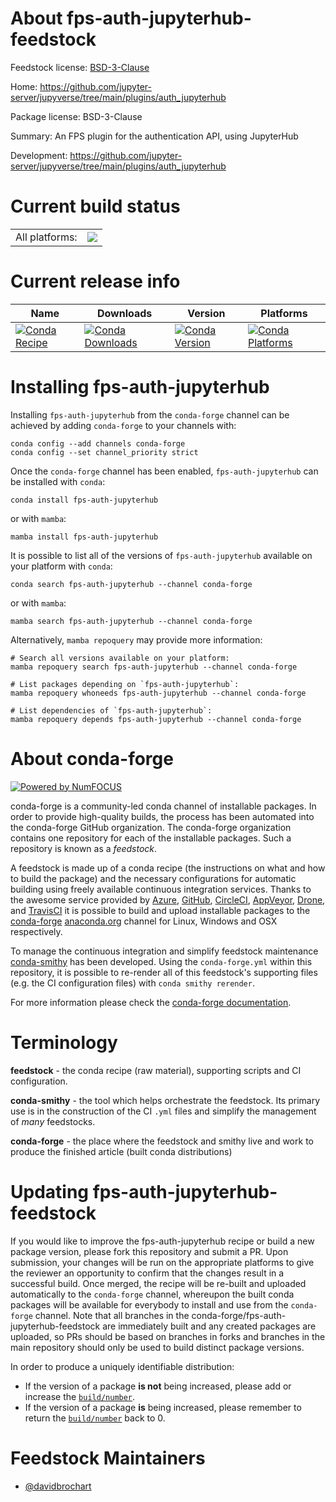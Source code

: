 About fps-auth-jupyterhub-feedstock
===================================

Feedstock license: [BSD-3-Clause](https://github.com/conda-forge/fps-auth-jupyterhub-feedstock/blob/main/LICENSE.txt)

Home: https://github.com/jupyter-server/jupyverse/tree/main/plugins/auth_jupyterhub

Package license: BSD-3-Clause

Summary: An FPS plugin for the authentication API, using JupyterHub

Development: https://github.com/jupyter-server/jupyverse/tree/main/plugins/auth_jupyterhub

Current build status
====================


<table><tr><td>All platforms:</td>
    <td>
      <a href="https://dev.azure.com/conda-forge/feedstock-builds/_build/latest?definitionId=20002&branchName=main">
        <img src="https://dev.azure.com/conda-forge/feedstock-builds/_apis/build/status/fps-auth-jupyterhub-feedstock?branchName=main">
      </a>
    </td>
  </tr>
</table>

Current release info
====================

| Name | Downloads | Version | Platforms |
| --- | --- | --- | --- |
| [![Conda Recipe](https://img.shields.io/badge/recipe-fps--auth--jupyterhub-green.svg)](https://anaconda.org/conda-forge/fps-auth-jupyterhub) | [![Conda Downloads](https://img.shields.io/conda/dn/conda-forge/fps-auth-jupyterhub.svg)](https://anaconda.org/conda-forge/fps-auth-jupyterhub) | [![Conda Version](https://img.shields.io/conda/vn/conda-forge/fps-auth-jupyterhub.svg)](https://anaconda.org/conda-forge/fps-auth-jupyterhub) | [![Conda Platforms](https://img.shields.io/conda/pn/conda-forge/fps-auth-jupyterhub.svg)](https://anaconda.org/conda-forge/fps-auth-jupyterhub) |

Installing fps-auth-jupyterhub
==============================

Installing `fps-auth-jupyterhub` from the `conda-forge` channel can be achieved by adding `conda-forge` to your channels with:

```
conda config --add channels conda-forge
conda config --set channel_priority strict
```

Once the `conda-forge` channel has been enabled, `fps-auth-jupyterhub` can be installed with `conda`:

```
conda install fps-auth-jupyterhub
```

or with `mamba`:

```
mamba install fps-auth-jupyterhub
```

It is possible to list all of the versions of `fps-auth-jupyterhub` available on your platform with `conda`:

```
conda search fps-auth-jupyterhub --channel conda-forge
```

or with `mamba`:

```
mamba search fps-auth-jupyterhub --channel conda-forge
```

Alternatively, `mamba repoquery` may provide more information:

```
# Search all versions available on your platform:
mamba repoquery search fps-auth-jupyterhub --channel conda-forge

# List packages depending on `fps-auth-jupyterhub`:
mamba repoquery whoneeds fps-auth-jupyterhub --channel conda-forge

# List dependencies of `fps-auth-jupyterhub`:
mamba repoquery depends fps-auth-jupyterhub --channel conda-forge
```


About conda-forge
=================

[![Powered by
NumFOCUS](https://img.shields.io/badge/powered%20by-NumFOCUS-orange.svg?style=flat&colorA=E1523D&colorB=007D8A)](https://numfocus.org)

conda-forge is a community-led conda channel of installable packages.
In order to provide high-quality builds, the process has been automated into the
conda-forge GitHub organization. The conda-forge organization contains one repository
for each of the installable packages. Such a repository is known as a *feedstock*.

A feedstock is made up of a conda recipe (the instructions on what and how to build
the package) and the necessary configurations for automatic building using freely
available continuous integration services. Thanks to the awesome service provided by
[Azure](https://azure.microsoft.com/en-us/services/devops/), [GitHub](https://github.com/),
[CircleCI](https://circleci.com/), [AppVeyor](https://www.appveyor.com/),
[Drone](https://cloud.drone.io/welcome), and [TravisCI](https://travis-ci.com/)
it is possible to build and upload installable packages to the
[conda-forge](https://anaconda.org/conda-forge) [anaconda.org](https://anaconda.org/)
channel for Linux, Windows and OSX respectively.

To manage the continuous integration and simplify feedstock maintenance
[conda-smithy](https://github.com/conda-forge/conda-smithy) has been developed.
Using the ``conda-forge.yml`` within this repository, it is possible to re-render all of
this feedstock's supporting files (e.g. the CI configuration files) with ``conda smithy rerender``.

For more information please check the [conda-forge documentation](https://conda-forge.org/docs/).

Terminology
===========

**feedstock** - the conda recipe (raw material), supporting scripts and CI configuration.

**conda-smithy** - the tool which helps orchestrate the feedstock.
                   Its primary use is in the construction of the CI ``.yml`` files
                   and simplify the management of *many* feedstocks.

**conda-forge** - the place where the feedstock and smithy live and work to
                  produce the finished article (built conda distributions)


Updating fps-auth-jupyterhub-feedstock
======================================

If you would like to improve the fps-auth-jupyterhub recipe or build a new
package version, please fork this repository and submit a PR. Upon submission,
your changes will be run on the appropriate platforms to give the reviewer an
opportunity to confirm that the changes result in a successful build. Once
merged, the recipe will be re-built and uploaded automatically to the
`conda-forge` channel, whereupon the built conda packages will be available for
everybody to install and use from the `conda-forge` channel.
Note that all branches in the conda-forge/fps-auth-jupyterhub-feedstock are
immediately built and any created packages are uploaded, so PRs should be based
on branches in forks and branches in the main repository should only be used to
build distinct package versions.

In order to produce a uniquely identifiable distribution:
 * If the version of a package **is not** being increased, please add or increase
   the [``build/number``](https://docs.conda.io/projects/conda-build/en/latest/resources/define-metadata.html#build-number-and-string).
 * If the version of a package **is** being increased, please remember to return
   the [``build/number``](https://docs.conda.io/projects/conda-build/en/latest/resources/define-metadata.html#build-number-and-string)
   back to 0.

Feedstock Maintainers
=====================

* [@davidbrochart](https://github.com/davidbrochart/)

